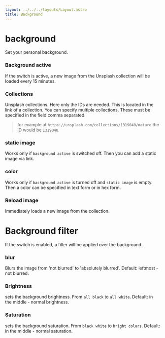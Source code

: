 ```yaml
---
layout: ../../../layouts/Layout.astro
title: Background
---
```


# background

Set your personal background.

### Background active

If the switch is active, a new image from the Unsplash collection will be loaded every 15 minutes.

### Collections

Unsplash collections. Here only the IDs are needed. This is located in the link of a collection.
You can specify multiple collections. These must be specified in the field comma separated.

> for example at `https://unsplash.com/collections/1319040/nature` the ID would be `1319040`.

### static image

Works only if `background active` is switched off. Then you can add a static image via link.

### color

Works only if `background active` is turned off and `static image` is empty. Then a color can be specified in text form or in hex form.

### Reload image

Immediately loads a new image from the collection.

# Background filter

If the switch is enabled, a filter will be applied over the background.

### blur

Blurs the image from 'not blurred' to 'absolutely blurred'.
Default: leftmost - not blurred.

### Brightness

sets the background brightness. From `all black` to `all white`.
Default: in the middle - normal brightness.

### Saturation

sets the background saturation. From `black white` to `bright colors`.
Default: in the middle - normal saturation.
